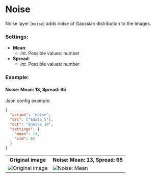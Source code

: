 # Noise

Noise layer (`noise`) adds noise of Gaussian distribution to the images.

### Settings:

- **Mean**:
  - _int_. Possible values: number
- **Spread**:
  - _int_. Possible values: number

### Example:

#### Noise: Mean: 13, Spread: 65

Json config example:

```json
{
  "action": "noise",
  "src": ["$data_5"],
  "dst": "$noise_10",
  "settings": {
    "mean": 13,
    "std": 65
  }
}
```

<table>
<tr>
<td style="text-align:center"><strong>Original image</strong></td>
<td style="text-align:center"><strong>Noise: Mean: 13, Spread: 65</strong></td>
</tr>
<tr>
<td> <img src="https://github.com/supervisely-ecosystem/dtl-v2/assets/79905215/22476d1c-684b-4ce0-9675-ba5fc5b34370" alt="Original image" /> </td>
<td> <img src="https://github.com/supervisely-ecosystem/dtl-v2/assets/79905215/6005c07c-8f5f-41da-8e69-c415c6191f58" alt="Noise: Mean" /> </td>
</tr>
</table>
